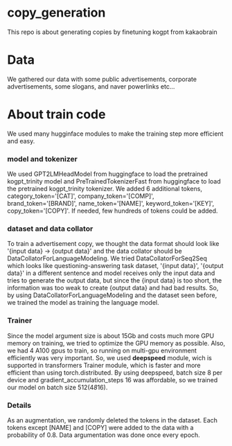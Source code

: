 # copy_generation

This repo is about generating copies by finetuning kogpt from kakaobrain

# Data

We gathered our data with some public advertisements, corporate advertisements, some slogans, and naver powerlinks etc...

# About train code

We used many hugginface modules to make the training step more efficient and easy.

### model and tokenizer

We used GPT2LMHeadModel from huggingface to load the pretrained kogpt_trinity model and PreTrainedTokenizerFast from huggingface to load the pretrained kogpt_trinity tokenizer. 
We added 6 additional tokens, category_token='\[CAT\]', company_token='\[COMP\]', brand_token='\[BRAND\]', name_token='\[NAME\]', keyword_token='\[KEY\]', copy_token='\[COPY\]'. If needed, few hundreds of tokens could be added.

### dataset and data collator

To train a advertisement copy, we thought the data format should look like '{input data} -> {output data}' and the data collator should be DataCollatorForLanguageModeling. 
We tried DataCollatorForSeq2Seq which looks like questioning-answering task dataset, '{input data}', '{output data}' in a different sentence and model receives only the input data and tries to generate the output data, 
but since the {input data} is too short, the information was too weak to create {output data} and had bad results. So, by using DataCollatorForLanguageModeling and the dataset seen before, we trained the model as training the language model.

### Trainer

Since the model argument size is about 15Gb and costs much more GPU memory on training, we tried to optimize the GPU memory as possible. Also, we had 4 A100 gpus to train, so running on multi-gpu environment efficiently was very important. So, we used **deepspeed** module, wich is supported in transformers Trainer module, which is faster and more efficient than using torch.distributed. By using deepspeed, batch size 8 per device and gradient_accumulation_steps 16 was affordable, so we trained our model on batch size 512(4*8*16).

### Details

As an augmentation, we randomly deleted the tokens in the dataset. Each tokens except [NAME] and [COPY] were added to the data with a probability of 0.8. Data argumentation was done once every epoch.
